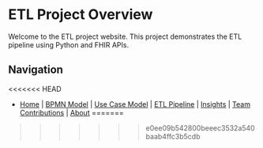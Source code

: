 # ETL Project Overview

Welcome to the ETL project website. This project demonstrates the ETL pipeline using Python and FHIR APIs.

## Navigation

<<<<<<< HEAD
- [Home](index.md) | [BPMN Model](bpmn.md) | [Use Case Model](use_case.md) | [ETL Pipeline](etl_pipeline.md) | [Insights](insights.md) | [Team Contributions](team.md) | [About](about.md)
=======

>>>>>>> e0ee09b542800beeec3532a540baab4ffc3b5cdb

